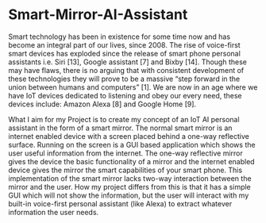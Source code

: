 # Smart-Mirror-AI-Assistant

Smart technology has been in existence for some time now and has become an integral part of our lives, since 2008. The rise of voice-first smart devices has exploded since the release of smart phone personal assistants i.e. Siri [13], Google assistant [7] and Bixby [14]. Though these may have flaws, there is no arguing that with consistent development of these technologies they will prove to be a massive “step forward in the union between humans and computers” [1]. We are now in an age where we have IoT devices dedicated to listening and obey our every need, these devices include: Amazon Alexa [8] and Google Home [9]. 

What I aim for my Project is to create my concept of an IoT AI personal assistant in the form of a smart mirror. The normal smart mirror is an internet enabled device with a screen placed behind a one-way reflective surface. Running on the screen is a GUI based application which shows the user useful information from the internet. The one-way reflective mirror gives the device the basic functionality of a mirror and the internet enabled device gives the mirror the smart capabilities of your smart phone. This implementation of the smart mirror lacks two-way interaction between the mirror and the user. How my project differs from this is that it has a simple GUI which will not show the information, but the user will interact with my built-in voice-first personal assistant (like Alexa) to extract whatever information the user needs.


